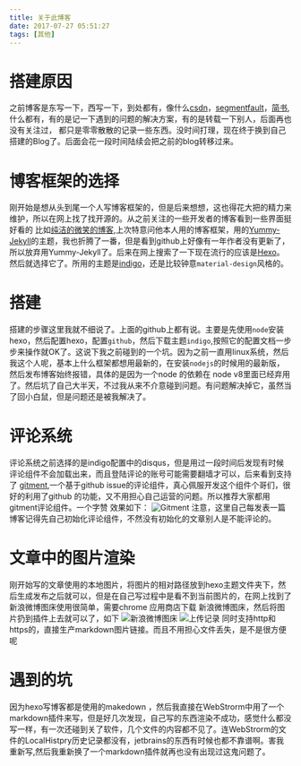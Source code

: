 ```yaml
---
title: 关于此博客
date: 2017-07-27 05:51:27
tags: [其他]
---
```


# 搭建原因
之前博客是东写一下，西写一下，到处都有，像什么[csdn](http://www.csdn.net/)，[segmentfault](https://segmentfault.com/)，[简书](https://www.jianshu.com/),什么都有，有的是记一下遇到的问题的解决方案，有的是转载一下别人，后面再也没有关注过，
都只是零零散散的记录一些东西。没时间打理，现在终于换到自己搭建的Blog了。后面会花一段时间陆续会把之前的blog转移过来。

# 博客框架的选择
刚开始是想从头到尾一个人写博客框架的，但是后来想想，这也得花大把的精力来维护，所以在网上找了找开源的。从之前关注的一些开发者的博客看到一些界面挺好看的
比如[纯洁的微笑的博客](http://www.ityouknow.com/),上次特意问他本人用的博客框架，用的[Yummy-Jekyll](https://github.com/DONGChuan/Yummy-Jekyll)的主题，我也折腾了一番，但是看到github上好像有一年作者没有更新了，所以放弃用Yummy-Jekyll了。后来在网上搜索了一下现在流行的应该是[Hexo](https://hexo.io/)。然后就选择它了。所用的主题是[indigo](https://github.com/yscoder/hexo-theme-indigo)，还是比较钟意`material-design`风格的。

# 搭建
搭建的步骤这里我就不细说了。上面的github上都有说。主要是先使用`node`安装hexo，然后配置hexo，配置`github`，然后下载主题`indigo`,按照它的配置文档一步步来操作就OK了。这说下我之前碰到的一个坑。因为之前一直用linux系统，然后我这个人呢，基本上什么框架都想用最新的，在安装`nodejs`的时候用的最新版，然后发布博客始终报错，具体的是因为一个node 的依赖在 node v8里面已经弃用了。然后坑了自己大半天，不过我从来不介意碰到问题。有问题解决掉它，虽然当了回小白鼠，但是问题还是被我解决了。

# 评论系统
评论系统之前选择的是indigo配置中的disqus，但是用过一段时间后发现有时候评论组件不会加载出来，而且登陆评论的账号可能需要翻墙才可以，后来看到支持了 [gitment](https://github.com/imsun/gitment),一个基于github issue的评论组件，真心佩服开发这个组件个哥们，很好的利用了github 的功能，又不用担心自己运营的问题。所以推荐大家都用gitment评论组件。一个字赞
效果如下：
![Gitment](http://ww1.sinaimg.cn/large/818b7fe3gy1fibgtyva4qj21920o677k.jpg)
注意，这里自己每发表一篇博客记得先自己初始化评论组件，不然没有初始化的文章别人是不能评论的。

# 文章中的图片渲染
刚开始写的文章使用的本地图片，将图片的相对路径放到hexo主题文件夹下，然后生成发布之后就可以，但是在自己写过程中是看不到当前图片的，在网上找到了新浪微博图床使用很简单，需要chrome 应用商店下载 新浪微博图床，然后将图片扔到插件上去就可以了，如下
![新浪微博图床](http://ww1.sinaimg.cn/large/818b7fe3gy1fibglyyt41j218g0ukjy6.jpg)
![上传记录](http://ww1.sinaimg.cn/mw690/818b7fe3gy1fibgqyf9b3j21to0watn7.jpg)
同时支持http和https的，直接生产markdown图片链接。而且不用担心文件丢失，是不是很方便呢

# 遇到的坑
因为hexo写博客都是使用的makedown ，然后我直接在WebStrorm中用了一个markdown插件来写，但是好几次发现，自己写的东西渲染不成功，感觉什么都没写一样，有一次还碰到关了软件，几个文件的内容都不见了。连WebStrorm的文件的LocalHistpry历史记录都没有，jetbrains的东西有时候也都不靠谱啊。害我重新写,然后我重新换了一个markdown插件就再也没有出现过这鬼问题了。